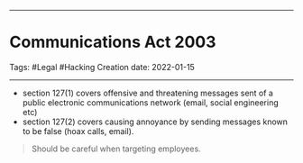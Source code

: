-----------------------------------------------
# Communications Act 2003
Tags: #Legal #Hacking 
Creation date: 2022-01-15

-----------------------------------------------

-	section 127(1) covers offensive and threatening messages sent of a public electronic communications network (email, social engineering etc)
-	section 127(2) covers causing annoyance by sending messages known to be false (hoax calls, email).
> Should be careful when targeting employees.